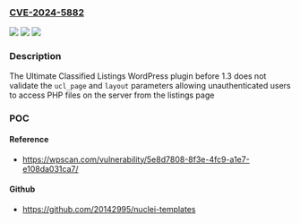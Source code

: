 ### [CVE-2024-5882](https://cve.mitre.org/cgi-bin/cvename.cgi?name=CVE-2024-5882)
![](https://img.shields.io/static/v1?label=Product&message=Ultimate%20Classified%20Listings&color=blue)
![](https://img.shields.io/static/v1?label=Version&message=0%3C%201.3%20&color=brighgreen)
![](https://img.shields.io/static/v1?label=Vulnerability&message=CWE-22%20Improper%20Limitation%20of%20a%20Pathname%20to%20a%20Restricted%20Directory%20('Path%20Traversal')&color=brighgreen)

### Description

The Ultimate Classified Listings WordPress plugin before 1.3 does not validate the `ucl_page` and `layout` parameters allowing unauthenticated users to access PHP files on the server from the listings page

### POC

#### Reference
- https://wpscan.com/vulnerability/5e8d7808-8f3e-4fc9-a1e7-e108da031ca7/

#### Github
- https://github.com/20142995/nuclei-templates

